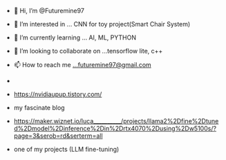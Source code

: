 
- 👋 Hi, I’m @Futuremine97
- 👀 I’m interested in ...  CNN for toy project(Smart Chair System)
- 🌱 I’m currently learning ... AI, ML, PYTHON
- 💞️ I’m looking to collaborate on ...tensorflow lite, c++
- 📫 How to reach me ...futuremine97@gmail.com
- 
- https://nvidiaupup.tistory.com/
- my fascinate blog

- https://maker.wiznet.io/luca__________/projects/llama2%2Dfine%2Dtuned%2Dmodel%2Dinference%2Din%2Drtx4070%2Dusing%2Dw5100s/?page=3&serob=rd&serterm=all
- one of my projects (LLM fine-tuning)
<!---
Futuremine97/Futuremine97 is a ✨ special ✨ repository because its `README.md` (this file) appears on your GitHub profile.
You can click the Preview link to take a look at your changes.
--->
